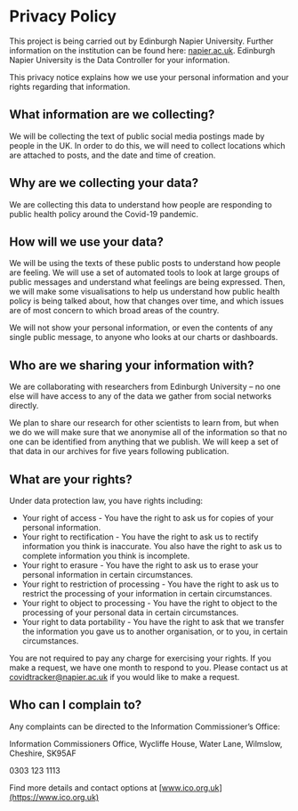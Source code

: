 # Privacy Policy

This project is being carried out by Edinburgh Napier University. Further information on the institution can be found here: [napier.ac.uk](https://www.napier.ac.uk/). Edinburgh Napier University is the Data Controller for your information.


This privacy notice explains how we use your personal information and your rights regarding that information.


## What information are we collecting?
We will be collecting the text of public social media postings made by people in the UK. In order to do this, we will need to collect locations which are attached to posts, and the date and time of creation.


## Why are we collecting your data?
We are collecting this data to understand how people are responding to public health policy around the Covid-19 pandemic.


## How will we use your data?
We will be using the texts of these public posts to understand how people are feeling. We will use a set of automated tools to look at large groups of public messages and understand what feelings are being expressed. Then, we will make some visualisations to help us understand how public health policy is being talked about, how that changes over time, and which issues are of most concern to which broad areas of the country.


We will not show your personal information, or even the contents of any single public message, to anyone who looks at our charts or dashboards.


## Who are we sharing your information with?
We are collaborating with researchers from Edinburgh University – no one else will have access to any of the data we gather from social networks directly.


We plan to share our research for other scientists to learn from, but when we do we will make sure that we anonymise all of the information so that no one can be identified from anything that we publish. We will keep a set of that data in our archives for five years following publication.


## What are your rights?
Under data protection law, you have rights including:
* Your right of access - You have the right to ask us for copies of your personal information.
* Your right to rectification - You have the right to ask us to rectify information you think is inaccurate. You also have the right to ask us to complete information you think is incomplete.
* Your right to erasure - You have the right to ask us to erase your personal information in certain circumstances.
* Your right to restriction of processing - You have the right to ask us to restrict the processing of your information in certain circumstances.
* Your right to object to processing - You have the right to object to the processing of your personal data in certain circumstances.
* Your right to data portability - You have the right to ask that we transfer the information you gave us to another organisation, or to you, in certain circumstances.


You are not required to pay any charge for exercising your rights. If you make a request, we have one month to respond to you. Please contact us at [covidtracker@napier.ac.uk](mailto:covidtracker@napier.ac.uk) if you would like to make a request.

## Who can I complain to?
Any complaints can be directed to the Information Commissioner’s Office:

Information Commissioners Office,
Wycliffe House,
Water Lane,
Wilmslow,
Cheshire,
SK95AF

0303 123 1113

Find more details and contact options at [www.ico.org.uk](https://www.ico.org.uk)
